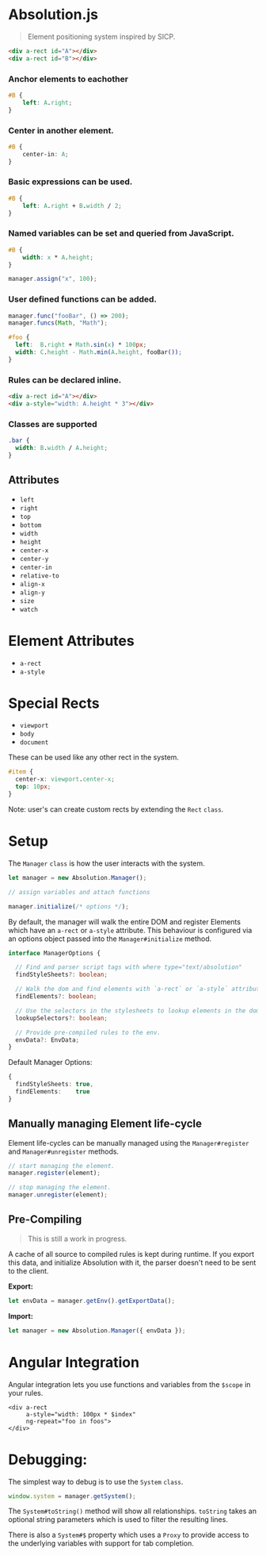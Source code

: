 # Absolution.js

> Element positioning system inspired by SICP.


``` html
<div a-rect id="A"></div>
<div a-rect id="B"></div>
```

### Anchor elements to eachother

``` css
#B {
	left: A.right;
}
```

### Center in another element.

``` css
#B {
	center-in: A;	
}
```

### Basic expressions can be used.

``` css
#B {
	left: A.right + B.width / 2;
}
```

### Named variables can be set and queried from JavaScript.

``` css
#B {
	width: x * A.height;
}
```

``` js
manager.assign("x", 100);
```

### User defined functions can be added.

``` js
manager.func("fooBar", () => 200);
manager.funcs(Math, "Math");
```

``` css
#foo {
  left:  B.right + Math.sin(x) * 100px;
  width: C.height - Math.min(A.height, fooBar());
}
```

### Rules can be declared inline.

``` html
<div a-rect id="A"></div>
<div a-style="width: A.height * 3"></div>
```

### Classes are supported

``` css
.bar {
  width: B.width / A.height;
}
```

## Attributes 

* `left`
* `right`
* `top`
* `bottom`
* `width`
* `height`
* `center-x`
* `center-y`
* `center-in`
* `relative-to`
* `align-x`
* `align-y`
* `size`
* `watch`

# Element Attributes

* `a-rect`
* `a-style`

# Special Rects

* `viewport`
* `body`
* `document`

These can be used like any other rect in the system.

``` css
#item {
  center-x: viewport.center-x;
  top: 10px;
}
```

Note: user's can create custom rects by extending the `Rect` `class`.

# Setup

The `Manager` `class` is how the user interacts with the system.

``` ts
let manager = new Absolution.Manager();

// assign variables and attach functions

manager.initialize(/* options */);
```

By default, the manager will walk the entire DOM and register Elements which have an 
`a-rect` or `a-style` attribute.  This behaviour is configured via an options object passed 
into the `Manager#initialize` method.

``` ts
interface ManagerOptions {

  // Find and parser script tags with where type="text/absolution"
  findStyleSheets?: boolean;

  // Walk the dom and find elements with `a-rect` or `a-style` attributes.
  findElements?: boolean;

  // Use the selectors in the stylesheets to lookup elements in the dom.
  lookupSelectors?: boolean;

  // Provide pre-compiled rules to the env.
  envData?: EnvData;
}
```

Default Manager Options:

``` ts
{
  findStyleSheets: true,
  findElements:    true
}
```

## Manually managing Element life-cycle

Element life-cycles can be manually managed using the `Manager#register` and `Manager#unregister` methods.

``` ts
// start managing the element.
manager.register(element);

// stop managing the element.
manager.unregister(element);
```

## Pre-Compiling

> This is still a work in progress.

A cache of all source to compiled rules is kept during runtime. If you export this
data, and initialize Absolution with it, the parser doesn't need to be sent
to the client.

**Export:**
``` ts
let envData = manager.getEnv().getExportData();
```

**Import:**
``` ts
let manager = new Absolution.Manager({ envData });
```


# Angular Integration

Angular integration lets you use functions and variables from the `$scope` in your rules.

```
<div a-rect
     a-style="width: 100px * $index"
     ng-repeat="foo in foos">
</div>
```

# Debugging:

The simplest way to debug is to use the `System` `class`.

``` ts
window.system = manager.getSystem();
```

The `System#toString()` method will show all relationships. `toString` takes an
optional string parameters which is used to filter the resulting lines.


There is also a `System#$` property which uses a `Proxy` to provide access to
the underlying variables with support for tab completion.
